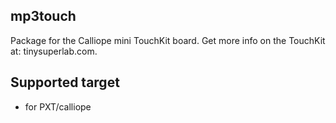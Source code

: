 ## mp3touch

Package for the Calliope mini TouchKit board. Get more info on the TouchKit at: tinysuperlab.com.

## Supported target

* for PXT/calliope
